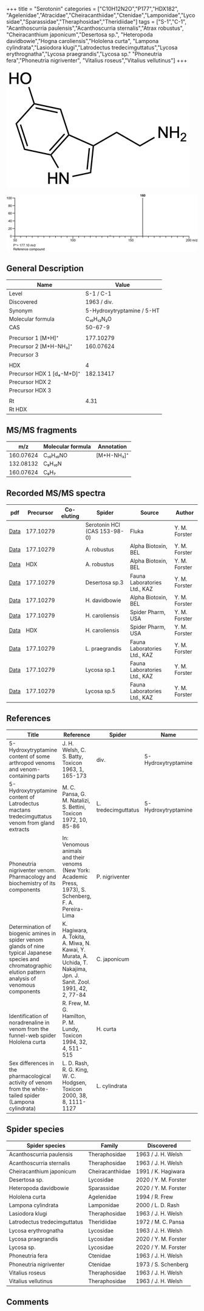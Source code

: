 +++
title = "Serotonin"
categories = ["C10H12N2O","P177","HDX182",
"Agelenidae","Atracidae","Cheiracanthiidae","Ctenidae","Lamponidae","Lycosidae","Sparassidae","Theraphosidae","Theridiidae"]
tags = ["S-1","C-1",
"Acanthoscurria paulensis","Acanthoscurria sternalis","Atrax robustus",
"Cheiracanthium japonicum","Desertosa sp.",
"Heteropoda davidbowie","Hogna caroliensis","Hololena curta",
"Lampona cylindrata","Lasiodora klugi","Latrodectus tredecimguttatus","Lycosa erythrognatha","Lycosa praegrandis","Lycosa sp."
"Phoneutria fera","Phoneutria nigriventer",
"Vitalius roseus","Vitalius vellutinus"]
+++

![](/img/Serotonin.png)

![](/img_MSMS/177_Serotonin.png)

## General Description

| Name                      | Value                      |
|---------------------------|----------------------------|
| Level                     | S-1 / C-1                          |
| Discovered                | 1963 / div.                |
| Synonym                   | 5-Hydroxytryptamine / 5-HT |
| Molecular formula         | C₁₀H₁₂N₂O                  |
| CAS                       | 50-67-9                    |
|                           |                            |
| Precursor 1 [M+H]⁺        | 177.10279                  |
| Precursor 2 [M+H-NH₃]⁺    | 160.07624                  |
| Precursor 3               |                            |
|                           |                            |
| HDX                       | 4                          |
| Precursor HDX 1 [d₄-M+D]⁺ | 182.13417                  |
| Precursor HDX 2           |                            |
| Precursor HDX 3           |                            |
|                           |                            |
| Rt                        | 4.31                       |
| Rt HDX                    |                            |

## MS/MS fragments

| m/z       | Molecular formula | Annotation |
|-----------|-------------------|------------|
| 160.07624 | C₁₀H₁₀NO          | [M+H-NH₃]⁺ |
| 132.08132 | C₉H₁₀N            |            |
| 160.07624 | C₉H₇              |            |

## Recorded MS/MS spectra

| pdf                                 | Precursor | Co-eluting | Spider                       | Source | Author        |
|-------------------------------------|-----------|------------|------------------------------|--------|---------------|
| [Data](/pdf/177_Serotonin_4-31.pdf) | 177.10279 |            | Serotonin HCl (CAS 153-98-0) | Fluka  | Y. M. Forster |
| [Data](/pdf/A-robustus/177_Serotonin_Ar.pdf) | 177.10279 |            | A. robustus | Alpha Biotoxin, BEL | Y. M. Forster |
| [Data](/pdf/A-robustus/177_Serotonin_Ar_HDX.pdf) | HDX |            | A. robustus | Alpha Biotoxin, BEL | Y. M. Forster |
| [Data](/pdf/Desertosa-sp3/177_Serotonin_De-sp3.pdf) | 177.10279 |           | Desertosa sp.3 | Fauna Laboratories Ltd., KAZ | Y. M. Forster |
| [Data](/pdf/H-davidbowie/177_Serotonin_Hd.pdf) | 177.10279 |           | H. davidbowie | Alpha Biotoxin, BEL | Y. M. Forster |
| [Data](/pdf/H-caroliensis/177_Serotonin_Hc.pdf) | 177.10279 |           | H. caroliensis | Spider Pharm, USA | Y. M. Forster |
| [Data](/pdf/H-caroliensis/177_Serotonin_Hc_HDX.pdf) | HDX |           | H. caroliensis | Spider Pharm, USA | Y. M. Forster |
| [Data](/pdf/L-praegrandis/177_Serotonin_Lp.pdf) | 177.10279 |           | L. praegrandis | Fauna Laboratories Ltd., KAZ | Y. M. Forster |
| [Data](/pdf/Lycosa-sp1/177_Serotonin_Ly-sp1.pdf) | 177.10279 |           | Lycosa sp.1 | Fauna Laboratories Ltd., KAZ | Y. M. Forster |
| [Data](/pdf/Lycosa-sp5/177_Serotonin_Ly-sp5.pdf) | 177.10279 |           | Lycosa sp.5 | Fauna Laboratories Ltd., KAZ | Y. M. Forster |

## References

| Title                                                                                                                  | Reference                                                                  | Spider      | Name | Content | Link                                           |
|------------------------------------------------------------------------------------------------------------------|----------------------------------------------------------------------------------------------------------------------------------|-------------|------|---------|----------------------------------------------------------------|
| 5-Hydroxytryptamine content of some arthropod venoms and venom-containing parts  | J. H. Welsh, C. S. Batty, Toxicon 1963, 1, 165-173 | div.  | 5-Hydroxytryptamine | paper-chromatography | [Link](https://doi.org/10.1016/0041-0101(63)90002-3) |
| 5-Hydroxytryptamine content of Latrodectus mactans tredecimguttatus venom from gland extracts  | M. C. Pansa, G. M. Natalizi, S. Bettini, Toxicon 1972, 10, 85-86 | L. tredecimguttatus | 5-Hydroxytryptamine |  | [Link](https://www.sciencedirect.com/journal/toxicon/vol/10/issue/1) |
| Phoneutria nigriventer venom. Pharmacology and biochemistry of its components  | In: Venomous animals and their venoms (New York: Academic Press, 1973), S. Schenberg, F. A. Pereira-Lima  | P. nigriventer |  |  | |
| Determination of biogenic amines in spider venom glands of nine typical Japanese species and chromatographic elution pattern analysis of venomous components | K. Hagiwara, A. Tokita, A. Miwa, N. Kawai, Y. Murata, A. Uchida, T. Nakajima, Jpn. J. Sanit. Zool. 1991, 42, 2, 77-84 | C. japonicum |      |         | [Link](https://doi.org/10.7601/mez.42.77)            |
| Identification of noradrenaline in venom from the funnel-web spider Hololena curta                | R. Frew, M. G. Hamilton, P. M. Lundy, Toxicon 1994, 32, 4, 511-515 | H. curta |      | HPLC    | [Link](https://doi.org/10.1016/0041-0101(94)90303-4) |
| Sex differences in the pharmacological activity of venom from the white-tailed spider (Lampona cylindrata)  |L. D. Rash, R. G. King, W. C. Hodgsen, Toxicon 2000, 38, 8, 1111-1127 | L. cylindrata |  | | [Link](https://doi.org/10.1016/S0041-0101(99)00226-3) |

## Spider species

| Spider species               | Family           | Discovered          |
|------------------------------|------------------|---------------------|
| Acanthoscurria paulensis     | Theraphosidae    | 1963 / J. H. Welsh  |
| Acanthoscurria sternalis     | Theraphosidae    | 1963 / J. H. Welsh  |
| Cheiracanthium japonicum     | Cheiracanthiidae | 1991 / K. Hagiwara  |
| Desertosa sp. | Lycosidae | 2020 / Y. M. Forster |
| Heteropoda davidbowie | Sparassidae | 2020 / Y. M. Forster |
| Hololena curta               | Agelenidae       | 1994 / R. Frew      |
| Lampona cylindrata           | Lamponidae       | 2000 / L. D. Rash   |
| Lasiodora klugi              | Theraphosidae    | 1963 / J. H. Welsh  |
| Latrodectus tredecimguttatus | Theridiidae      | 1972 / M. C. Pansa  |
| Lycosa erythrognatha         | Lycosidae        | 1963 / J. H. Welsh  |
| Lycosa praegrandis | Lycosidae | 2020 / Y. M. Forster |
| Lycosa sp. | Lycosidae | 2020 / Y. M. Forster |
| Phoneutria fera              | Ctenidae         | 1963 / J. H. Welsh  |
| Phoneutria nigriventer       | Ctenidae         | 1973 / S. Schenberg |
| Vitalius roseus              | Theraphosidae    | 1963 / J. H. Welsh  |
| Vitalius vellutinus          | Theraphosidae    | 1963 / J. H. Welsh  |

## Comments